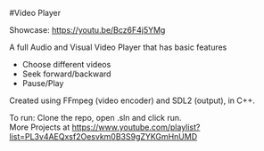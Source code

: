 #Video Player

Showcase: https://youtu.be/Bcz6F4j5YMg

A full Audio and Visual Video Player that has basic features
- Choose different videos
- Seek forward/backward
- Pause/Play

Created using FFmpeg (video encoder) and SDL2 (output), in C++.

To run: Clone the repo, open .sln and click run.  
More Projects at https://www.youtube.com/playlist?list=PL3v4AEQxsf2Oesvkm0B3S9gZYKGmHnUMD
